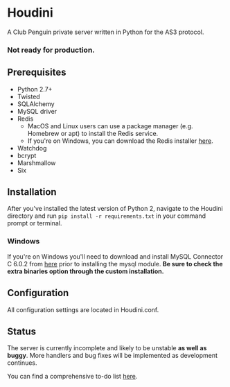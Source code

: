 # Houdini
A Club Penguin private server written in Python for the AS3 protocol.

### Not ready for production.

## Prerequisites
* Python 2.7+
* Twisted
* SQLAlchemy
* MySQL driver
* Redis
	* MacOS and Linux users can use a package manager (e.g. Homebrew or apt) to install the Redis service.
	* If you're on Windows, you can download the Redis installer [here](https://github.com/MicrosoftArchive/redis/releases).
* Watchdog
* bcrypt
* Marshmallow
* Six

## Installation
After you've installed the latest version of Python 2, navigate to the Houdini directory and run `pip install -r requirements.txt` in your command prompt or terminal.

### Windows
If you're on Windows you'll need to download and install MySQL Connector C 6.0.2 from [here](http://dev.mysql.com/downloads/connector/c/6.0.html#downloads) prior to installing the mysql module. __Be sure to check the extra binaries option through the custom installation.__

## Configuration
All configuration settings are located in Houdini.conf.

## Status
The server is currently incomplete and likely to be unstable **as well as buggy**. More handlers and bug fixes will be implemented as development continues.

You can find a comprehensive to-do list [here](https://trello.com/b/IM8STj1S).
